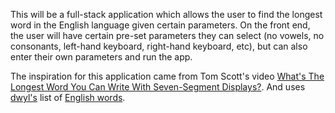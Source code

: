 This will be a full-stack application which allows the user to find the longest word in the English language given certain parameters. On the front end, the user will have certain pre-set parameters they can select (no vowels, no consonants, left-hand keyboard, right-hand keyboard, etc), but can also enter their own parameters and run the app.

The inspiration for this application came from Tom Scott's video [What's The Longest Word You Can Write With Seven-Segment Displays?](https://www.youtube.com/watch?v=zp4BMR88260). And uses [dwyl's](https://github.com/dwyl) list of [English words](https://github.com/dwyl/english-words).
